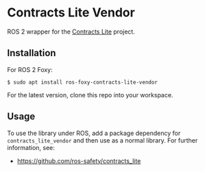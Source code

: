 # Contracts Lite Vendor

ROS 2 wrapper for the [Contracts Lite](https://github.com/ros-safety/contracts_lite) project.

## Installation

For ROS 2 Foxy:

```console
$ sudo apt install ros-foxy-contracts-lite-vendor
```

For the latest version, clone this repo into your workspace.

## Usage

To use the library under ROS, add a package dependency for `contracts_lite_vendor` and then use as a normal library.
For further information, see:

- https://github.com/ros-safety/contracts_lite
